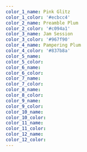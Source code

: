 ```yaml
---
color_1_name: Pink Glitz
color_1_color: '#ecbcc4'
color_2_name: Preamble Plum
color_2_color: '#c094a1'
color_3_name: Jam Session
color_3_color: '#967f90'
color_4_name: Pampering Plum
color_4_color: '#837b8a'
color_5_name:
color_5_color:
color_6_name:
color_6_color:
color_7_name:
color_7_color:
color_8_name:
color_8_color:
color_9_name:
color_9_color:
color_10_name:
color_10_color:
color_11_name:
color_11_color:
color_12_name:
color_12_color:
---
```

